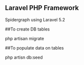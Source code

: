 ## Laravel PHP Framework

Spidergraph using Laravel 5.2

##To create DB tables 

php artisan migrate

##To populate data on tables

php artisn db:seed
